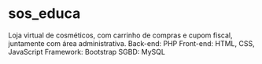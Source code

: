# sos_educa
Loja virtual de cosméticos, com carrinho de compras e cupom fiscal, juntamente com área administrativa.
Back-end: PHP
Front-end: HTML, CSS, JavaScript
Framework: Bootstrap
SGBD: MySQL
